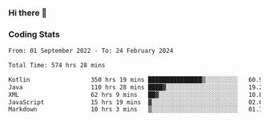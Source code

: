 ### Hi there 👋

<!--
**Girrafeec/girrafeec** is a ✨ _special_ ✨ repository because its `README.md` (this file) appears on your GitHub profile.

Here are some ideas to get you started:

- 🔭 I’m currently working on ...
- 🌱 I’m currently learning ...
- 👯 I’m looking to collaborate on ...
- 🤔 I’m looking for help with ...
- 💬 Ask me about ...
- 📫 How to reach me: ...
- 😄 Pronouns: ...
- ⚡ Fun fact: ...
-->

### Coding Stats
<!--START_SECTION:waka-->

```txt
From: 01 September 2022 - To: 24 February 2024

Total Time: 574 hrs 28 mins

Kotlin                 350 hrs 19 mins ███████████████▒░░░░░░░░░   60.98 %
Java                   110 hrs 28 mins ████▓░░░░░░░░░░░░░░░░░░░░   19.23 %
XML                    62 hrs 9 mins   ██▓░░░░░░░░░░░░░░░░░░░░░░   10.82 %
JavaScript             15 hrs 19 mins  ▓░░░░░░░░░░░░░░░░░░░░░░░░   02.67 %
Markdown               10 hrs 3 mins   ▒░░░░░░░░░░░░░░░░░░░░░░░░   01.75 %
```

<!--END_SECTION:waka-->
